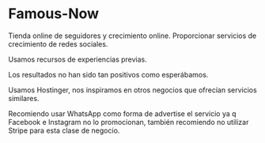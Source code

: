 # Famous-Now
Tienda online de seguidores y crecimiento online.
Proporcionar servicios de crecimiento de redes sociales.

Usamos recursos de experiencias previas.

Los resultados no han sido tan positivos como esperábamos. 

Usamos Hostinger, nos inspiramos en otros negocios que ofrecían servicios similares.

Recomiendo usar WhatsApp como forma de advertise el servicio ya q Facebook e Instagram no lo promocionan, también recomiendo no utilizar Stripe para esta clase de negocio.
